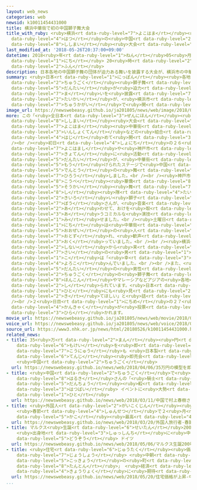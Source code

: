 ```yaml
---
layout: web_news
categories: web
newsid: k10011454431000
title: 横浜中華街で初の中国獅子舞大会
title_with_ruby: <ruby>横浜<rt data-ruby-level="7">よこはま</rt></ruby><ruby>中華街<rt data-ruby-level="7">ちゅうかがい</rt></ruby>で<ruby>初<rt
  data-ruby-level="4">はつ</rt></ruby>の<ruby>中国<rt data-ruby-level="2">ちゅうごく</rt></ruby><ruby>獅子舞<rt
  data-ruby-level="8">ししまい</rt></ruby><ruby>大会<rt data-ruby-level="2">たいかい</rt></ruby>
last_modified_at: '2018-05-26T20:37:00+09:00'
datetime: 2018<ruby>年<rt data-ruby-level="1">ねん</rt></ruby>05<ruby>月<rt data-ruby-level="1">がつ</rt></ruby>26<ruby>日<rt
  data-ruby-level="1">にち</rt></ruby> 20<ruby>時<rt data-ruby-level="2">じ</rt></ruby>37<ruby>分<rt
  data-ruby-level="2">ふん</rt></ruby>
description: 日本各地の中国獅子舞の団体が迫力ある舞いを披露する大会が、横浜市の中華街で開かれました。
summary: <ruby>日本<rt data-ruby-level="1">にっぽん</rt></ruby><ruby>各地<rt data-ruby-level="4">かくち</rt></ruby>の<ruby>中国<rt
  data-ruby-level="2">ちゅうごく</rt></ruby><ruby>獅子舞<rt data-ruby-level="8">ししまい</rt></ruby>の<ruby>団体<rt
  data-ruby-level="5">だんたい</rt></ruby>が<ruby>迫力<rt data-ruby-level="7">はくりょく</rt></ruby>ある<ruby>舞<rt
  data-ruby-level="7">ま</rt></ruby>いを<ruby>披露<rt data-ruby-level="7">ひろう</rt></ruby>する<ruby>大会<rt
  data-ruby-level="2">たいかい</rt></ruby>が、<ruby>横浜市<rt data-ruby-level="7">よこはまし</rt></ruby>の<ruby>中華街<rt
  data-ruby-level="7">ちゅうかがい</rt></ruby>で<ruby>開<rt data-ruby-level="3">ひら</rt></ruby>かれました。
image_url: https://newswebeasy.github.io/ja201805/news/web/image/2018/05/26/K10011454431_1805262040_1805262045_01_03.jpg
more: この「<ruby>全日本<rt data-ruby-level="3">ぜんにほん</rt></ruby><ruby>中国<rt data-ruby-level="2">ちゅうごく</rt></ruby><ruby>獅子舞<rt
  data-ruby-level="8">ししまい</rt></ruby><ruby>大会<rt data-ruby-level="2">たいかい</rt></ruby>」は<ruby>横浜<rt
  data-ruby-level="7">よこはま</rt></ruby><ruby>中華街<rt data-ruby-level="7">ちゅうかがい</rt></ruby>の<ruby>飲食店<rt
  data-ruby-level="3">いんしょくてん</rt></ruby>などの<ruby>組合<rt data-ruby-level="2">くみあい</rt></ruby>がことし<ruby>初<rt
  data-ruby-level="4">はじ</rt></ruby>めて<ruby>開<rt data-ruby-level="3">ひら</rt></ruby>きました。<br
  /><br /><ruby>初日<rt data-ruby-level="4">しょにち</rt></ruby>の２６<ruby>日<rt data-ruby-level="1">にち</rt></ruby>は、<ruby>横浜市<rt
  data-ruby-level="7">よこはまし</rt></ruby>や<ruby>神戸市<rt data-ruby-level="8">こうべし</rt></ruby>を<ruby>拠点<rt
  data-ruby-level="7">きょてん</rt></ruby>に<ruby>活動<rt data-ruby-level="3">かつどう</rt></ruby>する５つの<ruby>団体<rt
  data-ruby-level="5">だんたい</rt></ruby>が、<ruby>中華街<rt data-ruby-level="7">ちゅうかがい</rt></ruby>に<ruby>設<rt
  data-ruby-level="5">もう</rt></ruby>けられたステージで<ruby>中国<rt data-ruby-level="2">ちゅうごく</rt></ruby>の<ruby>伝統<rt
  data-ruby-level="5">でんとう</rt></ruby>の<ruby>舞<rt data-ruby-level="7">ま</rt></ruby>いを<ruby>披露<rt
  data-ruby-level="7">ひろう</rt></ruby>しました。<br /><br /><ruby>神戸市<rt data-ruby-level="8">こうべし</rt></ruby>の「<ruby>神戸<rt
  data-ruby-level="8">こうべ</rt></ruby><ruby>華僑<rt data-ruby-level="8">かきょう</rt></ruby><ruby>総会<rt
  data-ruby-level="5">そうかい</rt></ruby><ruby>舞<rt data-ruby-level="7">まい</rt></ruby><ruby>獅<rt
  data-ruby-level="8">し</rt></ruby><ruby>隊<rt data-ruby-level="4">たい</rt></ruby>」は、<ruby>黄色<rt
  data-ruby-level="2">きいろ</rt></ruby>い<ruby>獅子<rt data-ruby-level="8">しし</rt></ruby>とお<ruby>坊<rt
  data-ruby-level="7">ぼう</rt></ruby>さんが、<ruby>音楽<rt data-ruby-level="2">おんがく</rt></ruby>に<ruby>合<rt
  data-ruby-level="2">あ</rt></ruby>わせて、おけを<ruby>取<rt data-ruby-level="3">と</rt></ruby>り<ruby>合<rt
  data-ruby-level="3">あ</rt></ruby>うコミカルな<ruby>演技<rt data-ruby-level="5">えんぎ</rt></ruby>を<ruby>見<rt
  data-ruby-level="1">み</rt></ruby>せました。<br /><ruby>土曜日<rt data-ruby-level="2">どようび</rt></ruby>の２６<ruby>日<rt
  data-ruby-level="1">にち</rt></ruby>は<ruby>中華街<rt data-ruby-level="7">ちゅうかがい</rt></ruby>に<ruby>大勢<rt
  data-ruby-level="5">おおぜい</rt></ruby>の<ruby>人<rt data-ruby-level="1">ひと</rt></ruby>が<ruby>訪<rt
  data-ruby-level="7">おとず</rt></ruby>れ、<ruby>歓声<rt data-ruby-level="7">かんせい</rt></ruby>を<ruby>送<rt
  data-ruby-level="3">おく</rt></ruby>っていました。<br /><br /><ruby>横浜<rt data-ruby-level="7">よこはま</rt></ruby><ruby>市内<rt
  data-ruby-level="2">しない</rt></ruby>から<ruby>来<rt data-ruby-level="2">き</rt></ruby>た１２<ruby>歳<rt
  data-ruby-level="7">さい</rt></ruby>の<ruby>男<rt data-ruby-level="1">おとこ</rt></ruby>の<ruby>子<rt
  data-ruby-level="1">こ</rt></ruby>は「<ruby>幸<rt data-ruby-level="3">しあわ</rt></ruby>せでした」などと<ruby>喜<rt
  data-ruby-level="4">よろこ</rt></ruby>んでいました。<br /><br />また、<ruby>神戸市<rt data-ruby-level="8">こうべし</rt></ruby>の<ruby>団体<rt
  data-ruby-level="5">だんたい</rt></ruby>の<ruby>男性<rt data-ruby-level="5">だんせい</rt></ruby>は「<ruby>中国<rt
  data-ruby-level="2">ちゅうごく</rt></ruby>の<ruby>獅子舞<rt data-ruby-level="8">ししまい</rt></ruby>は<ruby>香港<rt
  data-ruby-level="8">ほんこん</rt></ruby>やマレーシアなどアジアの<ruby>各地<rt data-ruby-level="4">かくち</rt></ruby>で<ruby>知<rt
  data-ruby-level="2">し</rt></ruby>られています。<ruby>日本<rt data-ruby-level="1">にっぽん</rt></ruby>の<ruby>人<rt
  data-ruby-level="1">ひと</rt></ruby>にも<ruby>見<rt data-ruby-level="2">み</rt></ruby>に<ruby>来<rt
  data-ruby-level="2">き</rt></ruby>てほしい」と<ruby>話<rt data-ruby-level="2">はな</rt></ruby>していました。<br
  /><br />２<ruby>日目<rt data-ruby-level="1">にちめ</rt></ruby>の２７<ruby>日<rt data-ruby-level="1">にち</rt></ruby>は、<ruby>観客<rt
  data-ruby-level="4">かんきゃく</rt></ruby>が<ruby>投票<rt data-ruby-level="4">とうひょう</rt></ruby>するコンテストが<ruby>開<rt
  data-ruby-level="3">ひら</rt></ruby>かれます。
movie_url: https://newswebeasy.github.io/ja201805/news/web/movie/2018/05/26/k10011454431_201805262040_201805262045.mp4
voice_url: https://newswebeasy.github.io/ja201805/news/web/voice/2018/05/26/k10011454431_201805262040_201805262045.mp3
source_url: https://www3.nhk.or.jp/news/html/20180526/k10011454431000.html
related_news:
- title: 35<ruby>万<rt data-ruby-level="2">まん</rt></ruby><ruby>円<rt data-ruby-level="1">えん</rt></ruby>の<ruby>模型<rt
    data-ruby-level="6">もけい</rt></ruby>を<ruby>即<rt data-ruby-level="7">そく</rt></ruby><ruby>購入<rt
    data-ruby-level="7">こうにゅう</rt></ruby>も <ruby>日本製<rt data-ruby-level="5">にほんせい</rt></ruby>フィギュアなど<ruby>展示<rt
    data-ruby-level="6">てんじ</rt></ruby><ruby>即売会<rt data-ruby-level="7">そくばいかい</rt></ruby>
    <ruby>中国<rt data-ruby-level="2">ちゅうごく</rt></ruby>
  url: https://newswebeasy.github.io/news/web/2018/04/06/35万円の模型を即購入も-日本製フィギュアなど展示即売会-中国
- title: <ruby>中国<rt data-ruby-level="2">ちゅうごく</rt></ruby>で<ruby>村上<rt data-ruby-level="1">むらかみ</rt></ruby><ruby>春樹<rt
    data-ruby-level="8">はるき</rt></ruby>さんの「<ruby>騎士<rt data-ruby-level="7">きし</rt></ruby><ruby>団長<rt
    data-ruby-level="5">だんちょう</rt></ruby><ruby>殺<rt data-ruby-level="4">ごろ</rt></ruby>し」<ruby>発売<rt
    data-ruby-level="3">はつばい</rt></ruby> イベントに<ruby>大勢<rt data-ruby-level="5">おおぜい</rt></ruby>の<ruby>人<rt
    data-ruby-level="1">ひと</rt></ruby>
  url: https://newswebeasy.github.io/news/web/2018/03/11/中国で村上春樹さんの騎士団長殺し発売-イベントに大勢の人
- title: <ruby>外国人<rt data-ruby-level="2">がいこくじん</rt></ruby><ruby>旅行者<rt data-ruby-level="3">りょこうしゃ</rt></ruby>
    <ruby>春節<rt data-ruby-level="4">しゅんせつ</rt></ruby>で２<ruby>月<rt data-ruby-level="1">がつ</rt></ruby>としては<ruby>過去<rt
    data-ruby-level="5">かこ</rt></ruby><ruby>最高<rt data-ruby-level="4">さいこう</rt></ruby>に
  url: https://newswebeasy.github.io/news/web/2018/03/20/外国人旅行者-春節で2月としては過去最高に
- title: マルクス<ruby>生誕<rt data-ruby-level="6">せいたん</rt></ruby>200<ruby>年<rt data-ruby-level="1">ねん</rt></ruby>
    <ruby>出身地<rt data-ruby-level="3">しゅっしんち</rt></ruby>に<ruby>中国<rt data-ruby-level="2">ちゅうごく</rt></ruby>から<ruby>銅像<rt
    data-ruby-level="5">どうぞう</rt></ruby> ドイツ
  url: https://newswebeasy.github.io/news/web/2018/05/06/マルクス生誕200年-出身地に中国から銅像-ドイツ
- title: <ruby>住宅<rt data-ruby-level="6">じゅうたく</rt></ruby><ruby>価格<rt data-ruby-level="5">かかく</rt></ruby>が<ruby>上昇<rt
    data-ruby-level="7">じょうしょう</rt></ruby> <ruby>中朝<rt data-ruby-level="2">ちゅうちょう</rt></ruby><ruby>国境<rt
    data-ruby-level="5">こっきょう</rt></ruby>の<ruby>町<rt data-ruby-level="1">まち</rt></ruby>「<ruby>丹東<rt
    data-ruby-level="8">たんとん</rt></ruby>」 <ruby>経済<rt data-ruby-level="6">けいざい</rt></ruby><ruby>協力<rt
    data-ruby-level="4">きょうりょく</rt></ruby>に<ruby>期待<rt data-ruby-level="3">きたい</rt></ruby>か
  url: https://newswebeasy.github.io/news/web/2018/05/20/住宅価格が上昇-中朝国境の町丹東-経済協力に期待か
...
```

